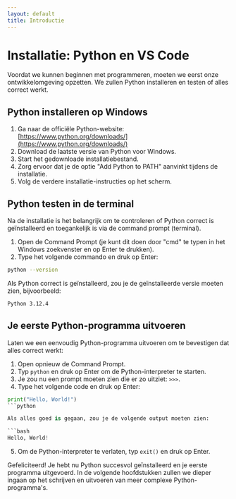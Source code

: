 ```yaml
---
layout: default
title: Introductie
---
```


# Installatie: Python en VS Code

Voordat we kunnen beginnen met programmeren, moeten we eerst onze ontwikkelomgeving opzetten. We zullen Python installeren en testen of alles correct werkt.

## Python installeren op Windows

1. Ga naar de officiële Python-website: [https://www.python.org/downloads/](https://www.python.org/downloads/)
2. Download de laatste versie van Python voor Windows.
3. Start het gedownloade installatiebestand.
4. Zorg ervoor dat je de optie "Add Python to PATH" aanvinkt tijdens de installatie.
5. Volg de verdere installatie-instructies op het scherm.

## Python testen in de terminal

Na de installatie is het belangrijk om te controleren of Python correct is geïnstalleerd en toegankelijk is via de command prompt (terminal).

1. Open de Command Prompt (je kunt dit doen door "cmd" te typen in het Windows zoekvenster en op Enter te drukken).
2. Type het volgende commando en druk op Enter:

```bash
python --version
```

Als Python correct is geïnstalleerd, zou je de geïnstalleerde versie moeten zien, bijvoorbeeld:

```bash
Python 3.12.4
```


## Je eerste Python-programma uitvoeren

Laten we een eenvoudig Python-programma uitvoeren om te bevestigen dat alles correct werkt:

1. Open opnieuw de Command Prompt.
2. Typ `python` en druk op Enter om de Python-interpreter te starten.
3. Je zou nu een prompt moeten zien die er zo uitziet: `>>>`.
4. Type het volgende code en druk op Enter:

```python
print("Hello, World!")
```python

Als alles goed is gegaan, zou je de volgende output moeten zien:

```bash
Hello, World!
```

5. Om de Python-interpreter te verlaten, typ `exit()` en druk op Enter.

Gefeliciteerd! Je hebt nu Python succesvol geïnstalleerd en je eerste programma uitgevoerd. In de volgende hoofdstukken zullen we dieper ingaan op het schrijven en uitvoeren van meer complexe Python-programma's.